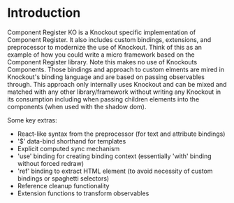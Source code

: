 Introduction
============

Component Register KO is a Knockout specific implementation of Component Register. It also includes custom bindings, extensions, and preprocessor to modernize the use of Knockout. Think of this as an example of how you could write a micro framework based on the Component Register library. Note this makes no use of Knockouts Components.  Those bindings and approach to custom elments are mired in Knockout's binding language and are based on passing observables through. This approach only internally uses Knockout and can be mixed and matched with any other library/framework without writing any Knockout in its consumption including when passing children elements into the components (when used with the shadow dom).

Some key extras:
* React-like syntax from the preprocessor (for text and attribute bindings)
* '$' data-bind shorthand for templates
* Explicit computed sync mechanism
* 'use' binding for creating binding context (essentially 'with' binding without forced redraw)
* 'ref' binding to extract HTML element (to avoid necessity of custom bindings or spaghetti selectors)
* Reference cleanup functionality
* Extension functions to transform observables
